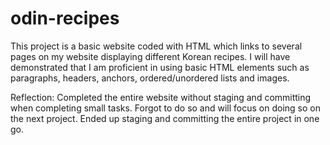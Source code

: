 # odin-recipes

This project is a basic website coded with HTML which links to several pages on my website displaying different Korean recipes. I will have demonstrated that I am proficient in using basic HTML elements such as paragraphs, headers, anchors, ordered/unordered lists and images.

Reflection: Completed the entire website without staging and committing when completing small tasks. Forgot to do so and will focus on doing so on the next project. Ended up staging and committing the entire project in one go.
